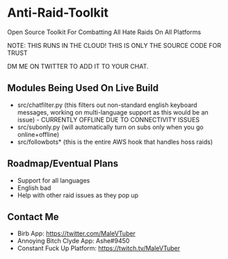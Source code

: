 # Anti-Raid-Toolkit
Open Source Toolkit For Combatting All Hate Raids On All Platforms

NOTE: THIS RUNS IN THE CLOUD! THIS IS ONLY THE SOURCE CODE FOR TRUST

DM ME ON TWITTER TO ADD IT TO YOUR CHAT.

## Modules Being Used On Live Build
- src/chatfilter.py (this filters out non-standard english keyboard messages, working on multi-language support as this would be an issue) - CURRENTLY OFFLINE DUE TO CONNECTIVITY ISSUES
- src/subonly.py (will automatically turn on subs only when you go online+offline)
- src/followbots* (this is the entire AWS hook that handles hoss raids)

## Roadmap/Eventual Plans
- Support for all languages
- English bad
- Help with other raid issues as they pop up

## Contact Me
- Birb App: https://twitter.com/MaleVTuber
- Annoying Bitch Clyde App: Ashe#9450
- Constant Fuck Up Platform: https://twitch.tv/MaleVTuber

